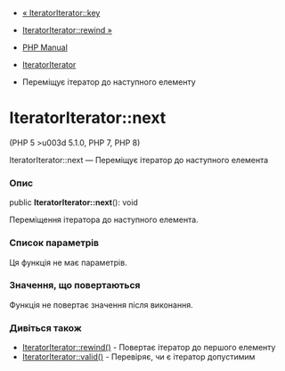 - [« IteratorIterator::key](iteratoriterator.key.md)
- [IteratorIterator::rewind »](iteratoriterator.rewind.md)

- [PHP Manual](index.md)
- [IteratorIterator](class.iteratoriterator.md)
- Переміщує ітератор до наступного елементу

# IteratorIterator::next

(PHP 5 \>u003d 5.1.0, PHP 7, PHP 8)

IteratorIterator::next — Переміщує ітератор до наступного елемента

### Опис

public **IteratorIterator::next**(): void

Переміщення ітератора до наступного елемента.

### Список параметрів

Ця функція не має параметрів.

### Значення, що повертаються

Функція не повертає значення після виконання.

### Дивіться також

- [IteratorIterator::rewind()](iteratoriterator.rewind.md) -
Повертає ітератор до першого елементу
- [IteratorIterator::valid()](iteratoriterator.valid.md) -
Перевіряє, чи є ітератор допустимим
